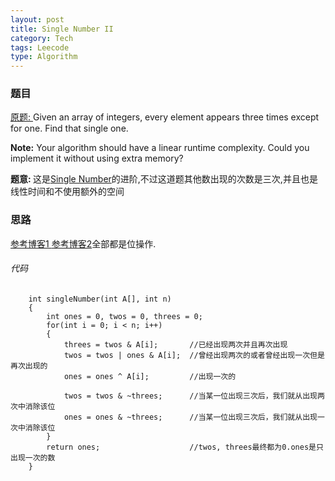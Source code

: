 ```yaml
---
layout: post
title: Single Number II 
category: Tech
tags: Leecode
type: Algorithm
---
```


### 题目
[原题: ](//oj.leetcode.com/problems/single-number-ii/)Given an array of integers, every element appears three times except for one. Find that single one.

<b>Note:</b>
Your algorithm should have a linear runtime complexity. Could you implement it without using extra memory?

<b>题意: </b>这是[Single Number](//vincween.github.io/notes/interview/2014/05/09/singlenumber.html)的进阶,不过这道题其他数出现的次数是三次,并且也是线性时间和不使用额外的空间

### 思路
[参考博客1 ](//www.tuicool.com/articles/UjQV7n)[ 参考博客2](//blog.csdn.net/lanxu_yy/article/details/17437891)全部都是位操作.

###### 代码

		int singleNumber(int A[], int n) 
		{
	        int ones = 0, twos = 0, threes = 0;
	        for(int i = 0; i < n; i++)
	        {
	            threes = twos & A[i];       //已经出现两次并且再次出现
	            twos = twos | ones & A[i];  //曾经出现两次的或者曾经出现一次但是再次出现的
	            ones = ones ^ A[i]; 		//出现一次的
	            
	            twos = twos & ~threes; 		//当某一位出现三次后，我们就从出现两次中消除该位
	            ones = ones & ~threes; 		//当某一位出现三次后，我们就从出现一次中消除该位
	        }
	        return ones; 					//twos, threes最终都为0.ones是只出现一次的数
    	}